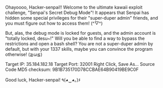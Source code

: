 Ohayoooo, Hacker-senpai!! Welcome to the ultimate kawaii exploit challenge, "Senpai's Secret Debug Mode"! It appears that Senpai has hidden some special privileges for their "super-duper admin" friends, and you must figure out how to access them! (^▽^)

But, alas, the debug mode is locked for guests, and the admin account is "totally locked, desu~!" Will you be able to find a way to bypass the restrictions and open a bash shell? You are not a super-duper admin by default, but with your 1337 skills, maybe you can convince the program otherwise! (≧ω≦)

Target IP: 35.184.182.18
Target Port: 32001
Right Click, Save As... Source Code
MD5 checksum: 9B1B735170D78CCBAE64B90419BE9C0F

Good luck, Hacker-senpai! ٩(◕‿◕｡)۶
